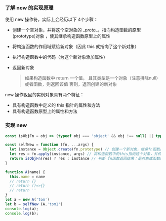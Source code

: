 
### 了解 new 的实现原理
使用 new 操作符，实际上会经历以下 4个步骤：
* 创建一个空对象，并将这个空对象的 \__proto__，指向构造函数的原型(prototype)对象 ，使其继承构造函数原型上的属性  

* 将构造函数的作用域赋给新对象（因此 this 就指向了这个新对象）  

* 执行构造函数中的代码（为这个新对象添加属性）  

* 返回新对象  
  >如果构造函数中 return 一个值， 且其类型是一个对象（注意排除null）或者函数，则返回该值
  >否则，返回创建的新对象

new 操作返回的实例对象具有两个特征：
* 具有构造函数中定义的 this 指针的属性和方法  
* 具有构造函数原型上的属性和方法

### 实现 new
```js
const isObjFn = obj => (typeof obj === 'object' && obj !== null) || typeof obj === 'function'

const selfNew = function (fn, ...args) {
  let instance = Object.create(fn.prototype) // 创建一个新对象，继承fn函数原型
  let res = fn.apply(instance, args) // 将构造函数中的this指向这个对象，并传递参数
  return isObjFn(res) ? res : instance // 判断 fn函数返回结果：是对象或函数则返回此该结果res，否则返回创建的新对象instance
}
```

```js
function A(name) {
  this.name = name
  // return {}
  // return ()=>{}
  // return ''
}
let a = new A('tom')
let b = selfNew (A,'tom1')
console.log(a);
console.log(b);
```